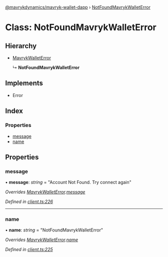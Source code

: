 [@mavrykdynamics/mavryk-wallet-dapp](../README.md) › [NotFoundMavrykWalletError](notfoundmavrykwalleterror.md)

# Class: NotFoundMavrykWalletError

## Hierarchy

* [MavrykWalletError](mavrykwalleterror.md)

  ↳ **NotFoundMavrykWalletError**

## Implements

* Error

## Index

### Properties

* [message](notfoundmavrykwalleterror.md#message)
* [name](notfoundmavrykwalleterror.md#name)

## Properties

###  message

• **message**: *string* = "Account Not Found. Try connect again"

*Overrides [MavrykWalletError](mavrykwalleterror.md).[message](mavrykwalleterror.md#message)*

*Defined in [client.ts:226](https://github.com/mavryk-network/mavryk-wallet-dapp/blob/0871fa5/src/client.ts#L226)*

___

###  name

• **name**: *string* = "NotFoundMavrykWalletError"

*Overrides [MavrykWalletError](mavrykwalleterror.md).[name](mavrykwalleterror.md#name)*

*Defined in [client.ts:225](https://github.com/mavryk-network/mavryk-wallet-dapp/blob/0871fa5/src/client.ts#L225)*
